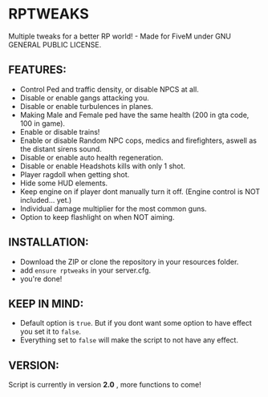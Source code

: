 # RPTWEAKS
Multiple tweaks for a better RP world! - Made for FiveM under GNU GENERAL PUBLIC LICENSE.

## FEATURES:

* Control Ped and traffic density, or disable NPCS at all.
* Disable or enable gangs attacking you.
* Disable or enable turbulences in planes.
* Making Male and Female ped have the same health (200 in gta code, 100 in game).
* Enable or disable trains!
* Enable or disable Random NPC cops, medics and firefighters, aswell as the distant sirens sound.
* Disable or enable auto health regeneration.
* Disable or enable Headshots kills with only 1 shot.
* Player ragdoll when getting shot.
* Hide some HUD elements.
* Keep engine on if player dont manually turn it off. (Engine control is NOT included... yet.)
* Individual damage multiplier for the most common guns.
* Option to keep flashlight on when NOT aiming.

## INSTALLATION:

* Download the ZIP or clone the repository in your resources folder.
* add `ensure rptweaks` in your server.cfg.
* you're done!

## KEEP IN MIND:
* Default option is `true`. But if you dont want some option to have effect you set it to `false`.
* Everything set to `false` will make the script to not have any effect.

## VERSION:

Script is currently in version **2.0** , more functions to come!
